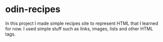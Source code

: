 # odin-recipes

In this project I made simple recipes site to represent HTML that I learned for now.
I used simple stuff such as links, images, lists and other HTML tags.
